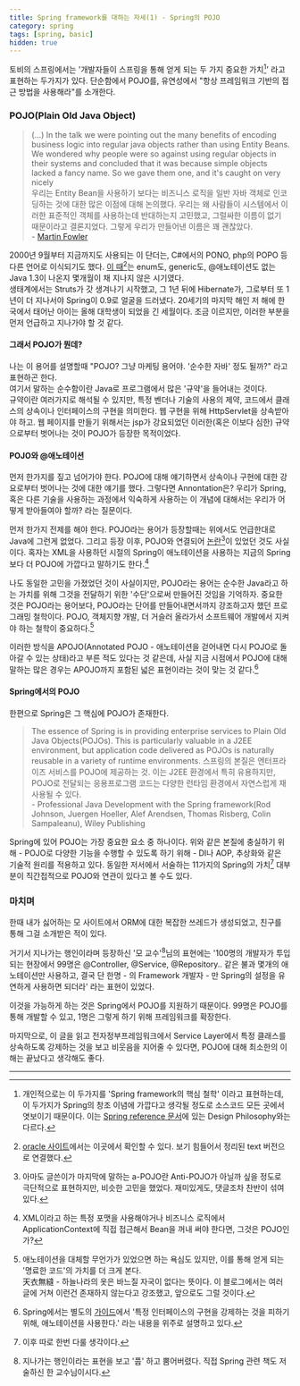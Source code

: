 ```yaml
---
title: Spring framework를 대하는 자세(1) - Spring의 POJO
category: spring
tags: [spring, basic]
hidden: true
---
```


토비의 스프링에서는 '개발자들이 스프링을 통해 얻게 되는 두 가지 중요한 가치[^1]' 라고 표현하는 두가지가 있다. 단순함에서 POJO를, 유연성에서 "항상 프레임워크 기반의 접근 방법을 사용해라"를 소개한다.

### POJO(Plain Old Java Object)

> (...) In the talk we were pointing out the many benefits of encoding business logic into regular java objects rather than using Entity Beans. We wondered why people were so against using regular objects in their systems and concluded that it was because simple objects lacked a fancy name. So we gave them one, and it's caught on very nicely  
      우리는 Entity Bean을 사용하기 보다는 비즈니스 로직을 일반 자바 객체로 인코딩하는 것에 대한 많은 이점에 대해 논의했다. 우리는 왜 사람들이 시스템에서 이러한 표준적인 객체를 사용하는데 반대하는지 고민했고, 그럴싸한 이름이 없기 때문이라고 결론지었다. 그렇게 우리가 만들어낸 이름은 꽤 괜찮았다.   
    - [Martin Fowler](https://www.martinfowler.com/bliki/POJO.html)
    
2000년 9월부터 지금까지도 사용되는 이 단더는, C#에서의 PONO, php의 POPO 등 다른 언어로 이식되기도 했다.
[이 때](https://www.javatpoint.com/history-of-java)[^2]는 enum도, generic도, @애노테이션도 없는 Java 1.3이 나온지 몇개월이 채 지나지 않은 시기였다.   
생태계에서는 Struts가 갓 생겨나기 시작했고, 그 1년 뒤에 Hibernate가, 그로부터 또 1년이 더 지나서야 Spring이 0.9로 얼굴을 드러냈다.
20세기의 마지막 해인 저 해에 한국에서 태어난 아이는 올해 대학생이 되었을 긴 세월이다. 조금 이르지만, 이러한 부분을 먼저 언급하고 지나가야 할 것 같다.

#### 그래서 POJO가 뭔데?

나는 이 용어를 설명할때 "POJO? 그냥 마케팅 용어야. '순수한 자바' 정도 될까?" 라고 표현하곤 한다.  
여기서 말하는 순수함이란 Java로 프로그램에서 많은 '규약'을 들어내는 것이다.  
규약이란 여러가지로 해석될 수 있지만, 특정 벤더나 기술의 사용의 제약, 코드에서 클래스의 상속이나 인터페이스의 구현을 의미한다.
웹 구현을 위해 HttpServlet을 상속받아야 하고. 웹 페이지를 만들기 위해서는 jsp가 강요되었던 이러한(혹은 이보다 심한) 규약으로부터 벗어나는 것이 POJO가 등장한 목적이었다.  

#### POJO와 @애노테이션

먼저 한가지를 짚고 넘어가야 한다. POJO에 대해 얘기하면서 상속이나 구현에 대한 강요로부터 벗어나는 것에 대한 얘기를 했다. 그렇다면 Annontation은? 우리가 Spring, 혹은 다른 기술을 사용하는 과정에서 익숙하게 사용하는 이 개념에 대해서는 우리가 어떻게 받아들여야 할까? 라는 질문이다.

먼저 한가지 전제를 해야 한다. POJO라는 용어가 등장할때는 위에서도 언급한대로 Java에 그런게 없었다. 그리고 등장 이후, POJO와 연결되어 [논란](https://xebia.com/blog/a-pojo-with-annotations-is-not-plain/)[^3]이 있었던 것도 사실이다. 혹자는 XML을 사용하던 시절의 Spring이 애노테이션을 사용하는 지금의 Spring보다 더 POJO에 가깝다고 말하기도 한다.[^4]
  
나도 동일한 고민을 가졌었던 것이 사실이지만, POJO라는 용어는 순수한 Java라고 하는 가치를 위해 그것을 전달하기 위한 '수단'으로써 만들어진 것임을 기억하자.
중요한 것은 POJO라는 용어보다, POJO라는 단어를 만들어내면서까지 강조하고자 했던 프로그래밍 철학이다.
POJO, 객체지향 개발, 더 거슬러 올라가서 소프트웨어 개발에서 지켜야 하는 철학이 중요하다.[^5]

이러한 방식을 APOJO(Annotated POJO - 애노테이션을 걷어내면 다시 POJO로 돌아갈 수 있는 상태)라고 부른 적도 있다는 것 같은데, 사실 지금 시점에서 POJO에 대해 말하는 많은 경우는 APOJO까지 포함된 넓은 표현이라는 것이 맞는 것 같다.[^6]

#### Spring에서의 POJO

한편으로 Spring은 그 핵심에 POJO가 존재한다.

> The essence of Spring is in providing enterprise services to Plain Old Java Objects(POJOs). This is particularly valuable in a J2EE environment, but application code delivered as POJOs is naturally reusable in a variety of runtime environments.
    스프링의 본질은 엔터프라이즈 서비스를 POJO에 제공하는 것. 이는 J2EE 환경에서 특히 유용하지만, POJO로 전달되는 응용프로그램 코드는 다양한 런타임 환경에서 자연스럽게 재사용될 수 있다.   
    - Professional Java Development with the Spring framework(Rod Johnson, Juergen Hoeller, Alef Arendsen, Thomas Risberg, Colin Sampaleanu), Wiley Publishing
        
Spring에 있어 POJO는 가장 중요한 요소 중 하나이다. 위와 같은 본질에 충실하기 위해 - POJO로 다양한 기능을 수행할 수 있도록 하기 위해 - DI나 AOP, 추상화와 같은 기술적 원리를 적용하고 있다. 동일한 저서에서 서술하는 11가지의 Spring의 가치[^7] 대부분이 직간접적으로 POJO와 연관이 있다고 볼 수도 있다.


### 마치며

한때 내가 싫어하는 모 사이트에서 ORM에 대한 복잡한 쓰레드가 생성되었고, 친구를 통해 그걸 소개받은 적이 있다.

거기서 지나가는 행인이라며 등장하신 '모 교수'[^8]님의 표현에는 '100명의 개발자가 투입되는 현장에서 99명은 @Controller, @Service, @Repository.. 같은 불과 몇개의 애노테이션만 사용하고, 결국 단 한명 - 의 Framework 개발자 - 만 Spring의 설정을 유연하게 사용하면 되더라' 라는 표현이 있었다.

이것을 가능하게 하는 것은 Spring에서 POJO를 지원하기 때문이다. 99명은 POJO를 통해 개발할 수 있고, 1명은 그렇게 하기 위해 프레임워크를 확장한다.

마지막으로, 이 글을 읽고 전자정부프레임워크에서 Service Layer에서 특정 클래스를 상속하도록 강제하는 것을 보고 비웃음을 지어줄 수 있다면, POJO에 대해 최소한의 이해는 끝났다고 생각해도 좋다. 


---
[^1]: 개인적으로는 이 두가지를 'Spring framework의 핵심 철학' 이라고 표현하는데, 이 두가지가 Spring의 창조 이념에 가깝다고 생각될 정도로 소스코드 모든 곳에서 엿보이기 때문이다. 이는 [Spring reference 문서](https://docs.spring.io/spring-framework/docs/current/spring-framework-reference/overview.html#overview-philosophy)에 있는 Design Philosophy와는 다르다.

[^2]: [oracle 사이트](http://oracle.com.edgesuite.net/timeline/java/)에서는 이곳에서 확인할 수 있다. 보기 힘들어서 정리된 text 버전으로 연결했다.

[^3]: 아마도 글쓴이가 마지막에 말하는 a-POJO란 Anti-POJO가 아닐까 싶을 정도로 극단적으로 표현하지만, 비슷한 고민을 했었다. 재미있게도, 댓글조차 찬반이 섞여 있다.  

[^4]: XML이라고 하는 특정 포맷을 사용해야거나 비즈니스 로직에서 ApplicationContext에 직접 접근해서 Bean을 꺼내 써야 한다면, 그것은 POJO인가?

[^5]: 애노테이션을 대체할 무언가가 있었으면 하는 욕심도 있지만, 이를 통해 얻게 되는 '명료한 코드'의 가치를 더 크게 본다.   
    天衣無縫 - 하늘나라의 옷은 바느질 자국이 없다는 뜻이다. 이 블로그에서는 여러 글에 거쳐 이런건 존재하지 않는다고 강조했고, 앞으로도 그럴 것이다.

[^6]: Spring에서는 별도의 [가이드](https://spring.io/understanding/POJO)에서 '특정 인터페이스의 구현을 강제하는 것을 피하기 위해, 애노테이션을 사용한다.' 라는 내용을 위주로 설명하고 있다.

[^7]: 이후 따로 한번 다룰 생각이다.

[^8]: 지나가는 행인이라는 표현을 보고 '풉' 하고 뿜어버렸다. 직접 Spring 관련 책도 저술하신 한 교수님이시다.